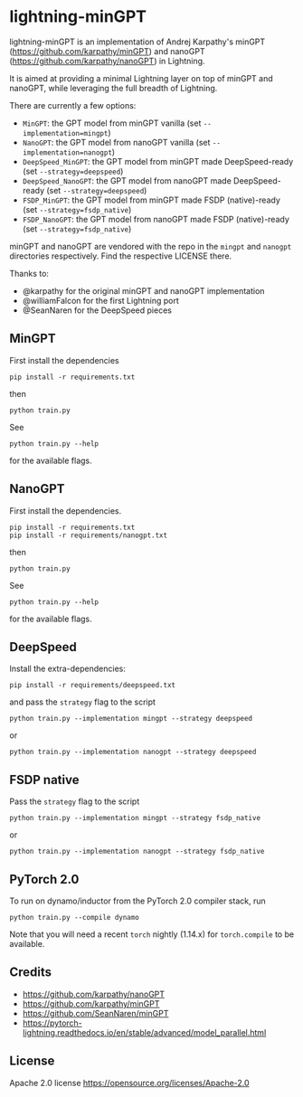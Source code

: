 # lightning-minGPT

lightning-minGPT is an implementation of Andrej Karpathy's minGPT (https://github.com/karpathy/minGPT) and nanoGPT (https://github.com/karpathy/nanoGPT) in Lightning.

It is aimed at providing a minimal Lightning layer on top of minGPT and nanoGPT, while leveraging the full breadth of Lightning.

There are currently a few options:

- `MinGPT`: the GPT model from minGPT vanilla (set `--implementation=mingpt`)
- `NanoGPT`: the GPT model from nanoGPT vanilla (set `--implementation=nanogpt`)
- `DeepSpeed_MinGPT`: the GPT model from minGPT made DeepSpeed-ready (set `--strategy=deepspeed`)
- `DeepSpeed_NanoGPT`: the GPT model from nanoGPT made DeepSpeed-ready (set `--strategy=deepspeed`)
- `FSDP_MinGPT`: the GPT model from minGPT made FSDP (native)-ready (set `--strategy=fsdp_native`)
- `FSDP_NanoGPT`: the GPT model from nanoGPT made FSDP (native)-ready (set `--strategy=fsdp_native`)

minGPT and nanoGPT are vendored with the repo in the `mingpt` and `nanogpt` directories respectively. Find the respective LICENSE there.

Thanks to:
- @karpathy for the original minGPT and nanoGPT implementation
- @williamFalcon for the first Lightning port
- @SeanNaren for the DeepSpeed pieces

## MinGPT

First install the dependencies

```shell
pip install -r requirements.txt
```

then

```shell
python train.py
```

See

```shell
python train.py --help
```

for the available flags.

## NanoGPT

First install the dependencies.

```shell
pip install -r requirements.txt
pip install -r requirements/nanogpt.txt
```

then

```shell
python train.py
```

See

```shell
python train.py --help
```

for the available flags.


## DeepSpeed

Install the extra-dependencies:

```shell
pip install -r requirements/deepspeed.txt
```

and pass the `strategy` flag to the script

```shell
python train.py --implementation mingpt --strategy deepspeed
```

or

```shell
python train.py --implementation nanogpt --strategy deepspeed
```

## FSDP native

Pass the `strategy` flag to the script

```shell
python train.py --implementation mingpt --strategy fsdp_native
```

or

```shell
python train.py --implementation nanogpt --strategy fsdp_native
```

## PyTorch 2.0

To run on dynamo/inductor from the PyTorch 2.0 compiler stack, run

```shell
python train.py --compile dynamo
```

Note that you will need a recent `torch` nightly (1.14.x) for `torch.compile`
to be available.

## Credits

- https://github.com/karpathy/nanoGPT
- https://github.com/karpathy/minGPT
- https://github.com/SeanNaren/minGPT
- https://pytorch-lightning.readthedocs.io/en/stable/advanced/model_parallel.html

## License

Apache 2.0 license https://opensource.org/licenses/Apache-2.0
